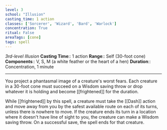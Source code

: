 ```yaml
---
level: 3
school: "Illusion"
casting_time: 1 action
classes: ['Sorcerer', 'Wizard', 'Bard', 'Warlock']
concentration: True
ritual: False
areaTags: [cone]
tags: spell
---
```


_3rd-level Illusion_
**Casting Time**:: 1 action
**Range**:: Self (30-foot cone)
**Components**:: V, S, M (a white feather or the heart of a hen)
**Duration**:: Concentration, 1 minute

---

You project a phantasmal image of a creature's worst fears. Each creature in a 30-foot cone must succeed on a Wisdom saving throw or drop whatever it is holding and become [[frightened]] for the duration.

While [[frightened]] by this spell, a creature must take the [[Dash]] action and move away from you by the safest available route on each of its turns, unless there is nowhere to move. If the creature ends its turn in a location where it doesn't have line of sight to you, the creature can make a Wisdom saving throw. On a successful save, the spell ends for that creature.



